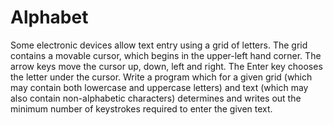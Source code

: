 # Alphabet
Some electronic devices allow text entry using a grid of letters. The grid contains a movable cursor, which begins in the upper-left hand corner. The arrow keys move the cursor up, down, left and right. The Enter key chooses the letter under the cursor.
Write a program which for a given grid (which may contain both lowercase and uppercase letters) and text (which may also contain non-alphabetic characters) determines and writes out the minimum number of keystrokes required to enter the given text.
